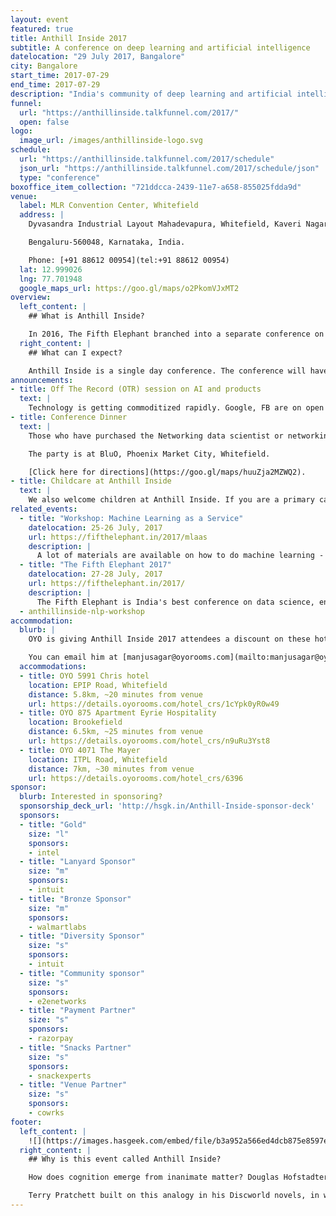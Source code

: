 ```yaml
---
layout: event
featured: true
title: Anthill Inside 2017
subtitle: A conference on deep learning and artificial intelligence
datelocation: "29 July 2017, Bangalore"
city: Bangalore
start_time: 2017-07-29
end_time: 2017-07-29
description: "India's community of deep learning and artificial intelligence practitioners"
funnel:
  url: "https://anthillinside.talkfunnel.com/2017/"
  open: false
logo:
  image_url: /images/anthillinside-logo.svg
schedule:
  url: "https://anthillinside.talkfunnel.com/2017/schedule"
  json_url: "https://anthillinside.talkfunnel.com/2017/schedule/json"
  type: "conference"
boxoffice_item_collection: "721ddcca-2439-11e7-a658-855025fdda9d"
venue:
  label: MLR Convention Center, Whitefield
  address: |
    Dyvasandra Industrial Layout Mahadevapura, Whitefield, Kaveri Nagar, Krishnarajapura,

    Bengaluru-560048, Karnataka, India.

    Phone: [+91 88612 00954](tel:+91 88612 00954)
  lat: 12.999026
  lng: 77.701948
  google_maps_url: https://goo.gl/maps/o2PkomVJxMT2
overview:
  left_content: |
    ## What is Anthill Inside?

    In 2016, The Fifth Elephant branched into a separate conference on Deep Learning. Anthill Inside is the new avataar of the Deep Learning conference. Anthill Inside attempts to bridge the gap bringing theoretical advances closer to functioning reality.
  right_content: |
    ## What can I expect?

    Anthill Inside is a single day conference. The conference will have full, crisp, and lightning talks from morning to evening. There are also workshops under the Anthill banner that will be held on the days following the conference. These will introduce participants to neural networks followed by two tracks of three-hour workshops on NLP and Computer Vision / AI.
announcements:
- title: Off The Record (OTR) session on AI and products
  text: |
    Technology is getting commoditized rapidly. Google, FB are on open source spree that solves hard problems. However, there is still scope to build vertical specific AI products. How can new startups build AI products? How can existing companies leverage AI? These are the primary questions we’ll aim to answer in this discussion at Anthill Inside.
- title: Conference Dinner
  text: |
    Those who have purchased the Networking data scientist or networking dinner ticket have access to an exclusive conference dinner with speakers, editors, the HasGeek team, and invited guests on 27 July.

    The party is at BluO, Phoenix Market City, Whitefield.

    [Click here for directions](https://goo.gl/maps/huuZja2MZWQ2).
- title: Childcare at Anthill Inside
  text: |
    We also welcome children at Anthill Inside. If you are a primary caretaker who wants to attend the conference, and needs support with childcare, we have it all arranged. [Learn more](https://medium.com/hasgeek/we-have-childcare-facilities-droidconin-and-all-hasgeek-conferences-going-forward-70d520762a11).
related_events:
  - title: "Workshop: Machine Learning as a Service"
    datelocation: 25-26 July, 2017
    url: https://fifthelephant.in/2017/mlaas
    description: |
      A lot of materials are available on how to do machine learning - but hardly any cover how to put them in production and how to continue updating the model. The attendees would learn how to build a seamless end-to-end data driven application - data ingestion, exploration, machine learning, RESTful API, dashboard, and making it repeatable - to solve a business prediction problem and present it to their clients.
  - title: "The Fifth Elephant 2017"
    datelocation: 27-28 July, 2017
    url: https://fifthelephant.in/2017/
    description: |
      The Fifth Elephant is India's best conference on data science, engineering and Machine Learning. This year is the sixth edition, and will feature talks on data engineering, architecture decisions, building data pipelines, IoT and data analytics, data visualization, and data in government.
  - anthillinside-nlp-workshop
accommodation:
  blurb: |
    OYO is giving Anthill Inside 2017 attendees a discount on these hotels. Get in touch with Manjusagar for bookings.

    You can email him at [manjusagar@oyorooms.com](mailto:manjusagar@oyorooms.com) or call [9535923530](tel:9535923530)
  accommodations:
  - title: OYO 5991 Chris hotel
    location: EPIP Road, Whitefield
    distance: 5.8km, ~20 minutes from venue
    url: https://details.oyorooms.com/hotel_crs/1cYpk0yR0w49
  - title: OYO 875 Apartment Eyrie Hospitality
    location: Brookefield
    distance: 6.5km, ~25 minutes from venue
    url: https://details.oyorooms.com/hotel_crs/n9uRu3Yst8
  - title: OYO 4071 The Mayer
    location: ITPL Road, Whitefield
    distance: 7km, ~30 minutes from venue
    url: https://details.oyorooms.com/hotel_crs/6396
sponsor:
  blurb: Interested in sponsoring?
  sponsorship_deck_url: 'http://hsgk.in/Anthill-Inside-sponsor-deck'
  sponsors:
  - title: "Gold"
    size: "l"
    sponsors:
    - intel
  - title: "Lanyard Sponsor"
    size: "m"
    sponsors:
    - intuit
  - title: "Bronze Sponsor"
    size: "m"
    sponsors:
    - walmartlabs
  - title: "Diversity Sponsor"
    size: "s"
    sponsors:
    - intuit
  - title: "Community sponsor"
    size: "s"
    sponsors:
    - e2enetworks
  - title: "Payment Partner"
    size: "s"
    sponsors:
    - razorpay
  - title: "Snacks Partner"
    size: "s"
    sponsors:
    - snackexperts
  - title: "Venue Partner"
    size: "s"
    sponsors:
    - cowrks
footer:
  left_content: |
    ![](https://images.hasgeek.com/embed/file/b3a952a566ed4dcb875e8597e86a76b7)
  right_content: |
    ## Why is this event called Anthill Inside?

    How does cognition emerge from inanimate matter? Douglas Hofstadter, explored this in Gödel, Escher, Bach: An Eternal Golden Braid, where he compared the human brain to a colony of ants. Individual entities — neurons or ants — he argued, can coordinate to result in interesting *emergent* behaviour; cognition in the case of neurons or an anthill in the case of an ant colony.

    Terry Pratchett built on this analogy in his Discworld novels, in which a colony of ants coordinate to make Hex, a fictional self-building computer! Hex also features a sticker that reads 'Anthill Inside', an obvious play on Intel's famous slogan. HasGeek, in turn, borrowed 'Anthill Inside' to help people working on deep learning and artificial intelligence, interact and collaborate with each other to produce something *bigger*.
---
```

